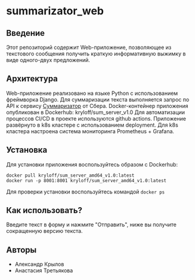 # summarizator_web

## Введение
Этот репозиторий содержит Web-приложение, позволяющее из текстового сообщения получить краткую информативную выжимку в виде одного-двух предложений.

## Архитектура
Web-приложение реализовано на языке Python с использованием фреймворка Django. Для суммаризации текста выполняется запрос по API к сервису [Суммаризатор](https://developers.sber.ru/portal/products/summarizer?attempt=1) от Сбера.
Docker-контейнер приложения опубликован в Dockerhub: kryloff/sum_server_v1.0
Для автоматизации процессов CI/CD в проекте используются github actions.
Приложение развёрнуто в k8s кластере с использованием deployment.
Для k8s кластера настроена система мониторинга Prometheus + Grafana.

## Установка
Для установки приложения воспользуйтесь образом с Dockerhub:
```
docker pull kryloff/sum_server_amd64_v1.0:latest
docker run -p 8001:8001 kryloff/sum_server_amd64_v1.0:latest 
```
Для проверки установки воспользуйтесь командой
`docker ps`

## Как использовать?
Введите текст в форму и нажмите "Отправить", ниже вы получите сокращенную версию текста.

## Авторы
* Александр Крылов
* Анастасия Третьякова

